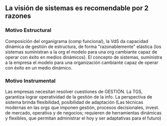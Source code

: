 ## La visión de sistemas es recomendable por 2 razones

### Motivo Estructural

Composición del organigrama (comp funcional), la VdS da capacidad dinámica de gestión de estructura, de forma "razonablemente" elástica (los sistemas suministran a la org el modelo para una org cambiante capaz de operar con éxito en medios dinámicos). El concepto de sistemas, suministra a la empresa el modelo para una organización cambiante capaz de operar con éxito en un medio dinámico.

### Motivo Instrumental

Las empresas necesitan resolver cuestiones de GESTIÓN. La TGS, garantiza lograr operatividad de la gestión de la info. La perspectiva de sistema brinda flexibilidad, posibilidad de adaptación (Las técnicas modernas en las orgs que imponen gestión, procesos decisionales, invest. de mercado, operativa y de negocios; requieren de herramientas dinámicas y flexibles, que permitan administrar el hoy y ser adaptativas para el futuro)
